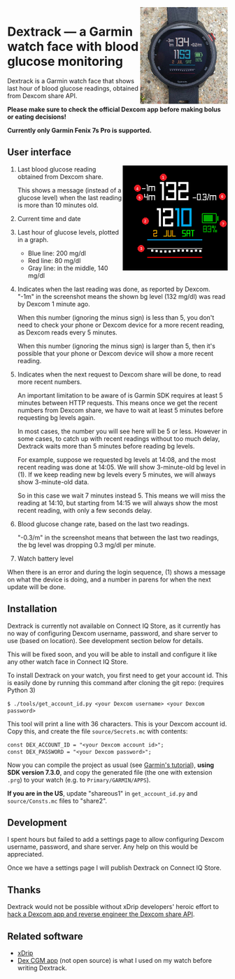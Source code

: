 <img align="right" width="200" src="photo.png">

# Dextrack — a Garmin watch face with blood glucose monitoring

Dextrack is a Garmin watch face that shows last hour of blood glucose readings,
obtained from Dexcom share API.

**Please make sure to check the official Dexcom app before making bolus or
eating decisions!**

**Currently only Garmin Fenix 7s Pro is supported.**

## User interface

<img align="right" src="screenshot_annotated.png">

1. Last blood glucose reading obtained from Dexcom share.

   This shows a message (instead of a glucose level) when the last reading is
   more than 10 minutes old.

2. Current time and date

3. Last hour of glucose levels, plotted in a graph.

   - Blue line: 200 mg/dl
   - Red line: 80 mg/dl
   - Gray line: in the middle, 140 mg/dl

4. Indicates when the last reading was done, as reported by Dexcom. "-1m" in
   the screenshot means the shown bg level (132 mg/dl) was read by Dexcom 1
   minute ago.

   When this number (ignoring the minus sign) is less than 5, you don't need to
   check your phone or Dexcom device for a more recent reading, as Dexcom reads
   every 5 minutes.

   When this number (ignoring the minus sign) is larger than 5, then it's
   possible that your phone or Dexcom device will show a more recent reading.

5. Indicates when the next request to Dexcom share will be done, to read more
   recent numbers.

   An important limitation to be aware of is Garmin SDK requires at least 5
   minutes between HTTP requests. This means once we get the recent numbers
   from Dexcom share, we have to wait at least 5 minutes before requesting bg
   levels again.

   In most cases, the number you will see here will be 5 or less. However in
   some cases, to catch up with recent readings without too much delay,
   Dextrack waits more than 5 minutes before reading bg levels.

   For example, suppose we requested bg levels at 14:08, and the most recent
   reading was done at 14:05. We will show 3-minute-old bg level in (1). If we
   keep reading new bg levels every 5 minutes, we will always show 3-minute-old
   data.

   So in this case we wait 7 minutes instead 5. This means we will miss the
   reading at 14:10, but starting from 14:15 we will always show the most
   recent reading, with only a few seconds delay.

6. Blood glucose change rate, based on the last two readings.

   "-0.3/m" in the screenshot means that between the last two readings, the bg
   level was dropping 0.3 mg/dl per minute.

7. Watch battery level

When there is an error and during the login sequence, (1) shows a message on
what the device is doing, and a number in parens for when the next update will
be done.

## Installation

Dextrack is currently not available on Connect IQ Store, as it currently has no
way of configuring Dexcom username, password, and share server to use (based on
location). See development section below for details.

This will be fixed soon, and you will be able to install and configure it like
any other watch face in Connect IQ Store.

To install Dextrack on your watch, you first need to get your account id. This
is easily done by running this command after cloning the git repo: (requires
Python 3)

```
$ ./tools/get_account_id.py <your Dexcom username> <your Dexcom password>
```

This tool will print a line with 36 characters. This is your Dexcom account id.
Copy this, and create the file `source/Secrets.mc` with contents:

```
const DEX_ACCOUNT_ID = "<your Dexcom account id>";
const DEX_PASSWORD = "<your Dexcom password>";
```

Now you can compile the project as usual (see [Garmin's tutorial][1]), **using
SDK version 7.3.0**, and copy the generated file (the one with extension
`.prg`) to your watch (e.g. to `Primary/GARMIN/APPS`).

**If you are in the US**, update "shareous1" in `get_account_id.py` and
`source/Consts.mc` files to "share2".

[1]: https://developer.garmin.com/connect-iq/connect-iq-basics/getting-started/

## Development

I spent hours but failed to add a settings page to allow configuring Dexcom
username, password, and share server. Any help on this would be appreciated.

Once we have a settings page I will publish Dextrack on Connect IQ Store.

## Thanks

Dextrack would not be possible without xDrip developers' heroic effort to [hack
a Dexcom app and reverse engineer the Dexcom share API][2].

[2]: https://github.com/StephenBlackWasAlreadyTaken/xDrip/issues/182#issuecomment-1164859237

## Related software

- [xDrip][3]
- [Dex CGM app][4] (not open source) is what I used on my watch before writing
  Dextrack.

[3]: https://github.com/NightscoutFoundation/xDrip
[4]: https://apps.garmin.com/en-US/apps/0bf06c99-78f1-4b93-83d3-03f2317720b9
